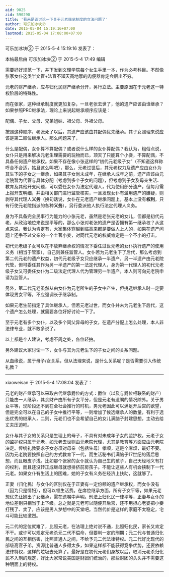 ```yaml
---
aid: 9025
zid: 590290
title: '看来是该讨论一下关于元老继承制度的立法问题了'
author: 可乐加冰块②
date: 2015-05-04 15:19:16+07:00
lastmod: 2015-05-04 17:08:00+07:00
---
```


可乐加冰块② 于 2015-5-4 15:19:16 发表了：

本帖最后由 可乐加冰块② 于 2015-5-4 17:49 编辑 

需要好好规范一下，并下发到文理学院每个女生手里一本，作为必考科目。不然像张家女仆这类半文盲+法盲不知天高地厚的肉便器肯定会层出不穷。

元老的财产继承，应与归化民财产继承分开，另行立法。主要原因在于元老这一特权阶层的特殊性。

而在张家，这种继承制度就更加复杂，一旦老张去世了，他的遗产应该由谁继承？如果参照PRC继承法，理论上来说起继承顺序应该是：  

配偶、子女、父母、兄弟姐妹、祖父母、外祖父母。

按照这种顺序，老张死了以后，其遗产应该由其配偶优先继承。其子女照理来说应该是第二顺位继承人。那么问题来了，

什么是配偶，女仆算不算配偶？或者说什么样的女仆算配偶？我认为，粗俗点说，女仆只是用来解决元老生理需要的玩物而已，顶天了只能算个小妾，不算配偶，不具备任何遗产继承权。如果不存在像小张这样的“初代元老级子女”（不知道这样称呼合不合适，姑且这么叫吧），那么，元老过世后，其元老权力及遗产应由女仆为其生下的子女之一继承，如果其子女尚未成年，在继承人成年之前，遗产应该由元老院暂为代管与具体分配（考虑到多个子女的问题），但考虑到子女及母亲生活、教育及其他开支问题，可以委任女仆为法定代理人，代为使用部分遗产，但每月需上报开支明细，并由相关部门进行监管核实，一旦发现女仆有滥用遗产的嫌疑，则剥夺其代理人**义务**（换句话说，女仆在元老遗产继承问题上，基本上没有**权利**，只有行使元老院指派的各种**义务**），另行委派他人执行法定代理人义务。

身为不具备完全民事行为能力的小张元老，虽然是老张元老的女儿，但都是初代元老，从政治地位来说是平等的，那么小张对老张的遗产是否拥有第一继承权？从这点来说，我认为肯定有，大家集体穿越到临高来都是要做人上人的，如果在遗产问题上还争不过父亲的一个土著小妾，对同代元老的权威肯定是一个不小的打击。

初代元老级子女可以在不放弃继承权的情况下委任过世元老的女仆执行遗产的使用义务（相当于管家），自己则兼任监管人。女仆若为元老生下了后代，那么考虑到第二代元老的遗产权益，初代元老级子女只应继承一半遗产，另一半遗产由元老院代管，但可委任其作为另一半遗产的第一法定代理人，身为第一代理人的初代元老级子女又可委任女仆为二级法定代理人代为管理另一半遗产，本人则可向元老院申请为监管人。

另外，第二代元老虽然从由女仆为元老所生的子女中产生，但挑选继承人时一定要体现男女平等，不应强调长子继承制。

如果元老生前指定了具体继承人，但若元老过世，而女仆并未为元老生下后代，这个遗产怎么处理，就需要各位好好讨论一下了。

至于元老有多个女仆，以及多个同父异母的子女，在遗产分配上怎么处理，本人非法律专业，就不敢多说了。

以上都是个人建议，考虑不周之处，各位轻拍。

另外建议大家讨论一下，女仆与其为元老生下的子女之间的关系问题。

从血缘说，属于母子/女关系，但从法理来说，是什么关系呢？是否需要引入传统礼教？

---------

xiaoweisan 于 2015-5-4 17:08:04 发表了：

元老的财产继承可以采取古代继承爵位的方式：爵位（以及与爵位相联系的财产）只能由一人继承，其余财产由所有子女平分，但是元老有遗嘱的情况除外。关于男女平等，现阶段还不到在全社会推行的时机，男元老因此可以满足开后宫的欲望，但是完全可以在自己的子女中推行平等，一则增加了候选继承人的数量，有利于选出优秀的继承人，二则，元老们也不会希望自己的女儿满脑子封建思想，主动去给丈夫压迫吧。

女仆与其子女的关系只是生理上的母子，不具有对未成年子女的监护权。元老子女的监护权只属于元老，如元老去世则由元老院代理，尤其是教育等方面应由元老院决定。传统礼教要求子女必须对母亲（包括生母）孝顺，这是个麻烦，最好不要。因为元老院要按照自己的方式教育下一代，而生活秘书们满脑子17世纪的落后思想，而且眼皮子浅。比如那个张家的女仆就认为自己生的孩子，自己天经地义有打的权利，而且还没转正成继母就想排挤前房孩子。不能让这些人有机会挟制下一代元老。如果女仆有生活上的困难，她的子女有义务在经济上扶助，这就够了。

正妻（归化民）与女仆的区别仅在于正妻有一定份额的遗产继承权，而女仆没有（因为只是情妇），但可以领生活费。在席位继承方面，所有子女平等，如果元老想优先让嫡出子女继承，需在遗嘱中声明。刑法上归化民一律平等，正妻与女仆的地位差别只相当于上下级。总之就是元老可以随便开后宫，还不用担心老婆把小妾打残了、卖了，应该是男人梦想中的天堂吧。当然代价是这样的家庭不太稳定，宅斗可能比较激烈。

元二代的定位就难了，比照元老，在法理上绝对说不通，比照归化民，家长又肯定不干。或许可以规定元老杀元二代不偿命，但要判一定的刑期；元二代与普通归化民之间的互相伤害，比照普通人之间，不给予元二代法律特权。元二代好比现代的部级高官子弟，资源比普通人多得太多，如果这样都不能获得竞争优势，还要依赖法律特权，这样的垃圾去死算了。最好是在初代元老们身故以后，取消元老杀归化民不入刑的规定，好比大家常说美国是财团们统治的，那些财团的头头并不需要这种明面上的特权。

---------

